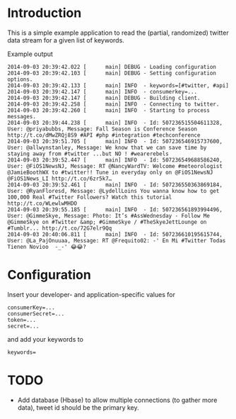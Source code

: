 # Introduction

This is a simple example application to read the (partial, randomized) twitter data stream for a given list of keywords.

Example output

    2014-09-03 20:39:42.022 [      main] DEBUG - Loading configuration
    2014-09-03 20:39:42.103 [      main] DEBUG - Setting configuration options.
    2014-09-03 20:39:42.133 [      main] INFO  - keywords=[#twitter, #api]
    2014-09-03 20:39:42.147 [      main] INFO  - consumerkey=...
    2014-09-03 20:39:42.147 [      main] DEBUG - Building client.
    2014-09-03 20:39:42.258 [      main] INFO  - Connecting to twitter.
    2014-09-03 20:39:42.260 [      main] INFO  - Starting to process messages.
    2014-09-03 20:39:44.238 [      main] INFO  - Id: 507236515504611328, User: @priyabubbs, Message: Fall Season is Conference Season http://t.co/dMwZRQj8S9 #API #php #integration #techconference
    2014-09-03 20:39:51.705 [      main] INFO  - Id: 507236546915737600, User: @allwynstanley, Message: We know that we can save time by staying away from #twitter ...but NO ! #wearerebels
    2014-09-03 20:39:52.447 [      main] INFO  - Id: 507236549688586240, User: @FiOS1NewsNJ, Message: RT @NancyWardTV: Welcome #meteorologist  @JamieBoothWX to #twitter!! Tune in everyday only on @FiOS1NewsNJ @FiOS1News_LI http://t.co/6zr5k7…
    2014-09-03 20:39:52.461 [      main] INFO  - Id: 507236550363869184, User: @RyanFloresd, Message: @LydellLoins You wanna know how to get 100,000 Real #Twitter Followers? Watch this tutorial http://t.co/WLewlwMHDO
    2014-09-03 20:39:55.185 [      main] INFO  - Id: 507236561893994496, User: @GimmeSkye, Message: Photo: It’s #AssWednesday - Follow Me @GimmeSkye on #Twitter &amp; #GimmeSkye / #TheSkyeJettLounge on #Tumblr... http://t.co/72G7elr9Qq
    2014-09-03 20:40:06.811 [      main] INFO  - Id: 507236610195615744, User: @La_PajOnuuaa, Message: RT @Frequito02: -' En Mi #Twitter Todas Tienen Novioo  -_-' 😂😂?

# Configuration

Insert your developer- and application-specific values for

    consumerKey=...
    consumerSecret=...
    token=...
    secret=...

and add your keywords to

    keywords=


# TODO

- Add database (Hbase) to allow multiple connections (to gather more data), tweet id should be the primary key.